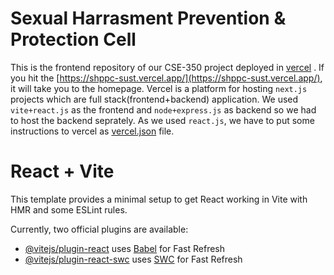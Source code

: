 # Sexual Harrasment Prevention & Protection Cell
  
This is the frontend repository of our CSE-350 project deployed in [vercel](https://vercel.com/) . If you hit the [https://shppc-sust.vercel.app/](https://shppc-sust.vercel.app/), it will take you to the homepage. Vercel is a platform for hosting `next.js` projects which are full stack(frontend+backend) application. We used `vite+react.js` as the frontend and `node+express.js` as backend so we had to host the backend seprately. As we used `react.js`, we have to put some instructions to vercel as [vercel.json](https://github.com/CSE350/frontend/Sexual_Harrasment_Prevention_Cell/vercel.json) file.




# React + Vite

This template provides a minimal setup to get React working in Vite with HMR and some ESLint rules.

Currently, two official plugins are available:

- [@vitejs/plugin-react](https://github.com/vitejs/vite-plugin-react/blob/main/packages/plugin-react/README.md) uses [Babel](https://babeljs.io/) for Fast Refresh
- [@vitejs/plugin-react-swc](https://github.com/vitejs/vite-plugin-react-swc) uses [SWC](https://swc.rs/) for Fast Refresh
